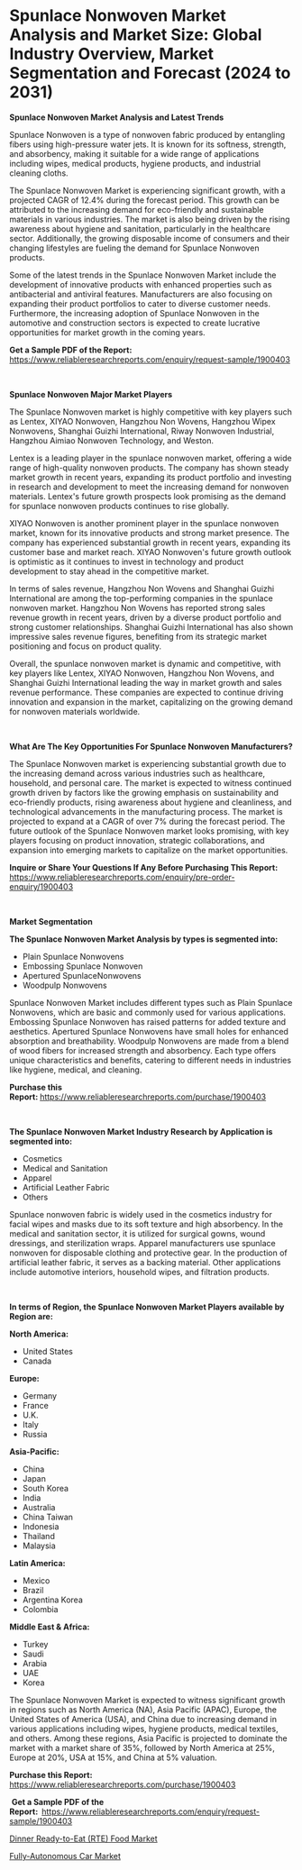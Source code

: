 <p><h1>Spunlace Nonwoven Market Analysis and Market Size: Global Industry Overview, Market Segmentation and Forecast (2024 to 2031)</h1></p><p><strong>Spunlace Nonwoven Market Analysis and Latest Trends</strong></p>
<p><p>Spunlace Nonwoven is a type of nonwoven fabric produced by entangling fibers using high-pressure water jets. It is known for its softness, strength, and absorbency, making it suitable for a wide range of applications including wipes, medical products, hygiene products, and industrial cleaning cloths.</p><p>The Spunlace Nonwoven Market is experiencing significant growth, with a projected CAGR of 12.4% during the forecast period. This growth can be attributed to the increasing demand for eco-friendly and sustainable materials in various industries. The market is also being driven by the rising awareness about hygiene and sanitation, particularly in the healthcare sector. Additionally, the growing disposable income of consumers and their changing lifestyles are fueling the demand for Spunlace Nonwoven products.</p><p>Some of the latest trends in the Spunlace Nonwoven Market include the development of innovative products with enhanced properties such as antibacterial and antiviral features. Manufacturers are also focusing on expanding their product portfolios to cater to diverse customer needs. Furthermore, the increasing adoption of Spunlace Nonwoven in the automotive and construction sectors is expected to create lucrative opportunities for market growth in the coming years.</p></p>
<p><strong>Get a Sample PDF of the Report:&nbsp;</strong> <a href="https://www.reliableresearchreports.com/enquiry/request-sample/1900403">https://www.reliableresearchreports.com/enquiry/request-sample/1900403</a></p>
<p>&nbsp;</p>
<p><strong>Spunlace Nonwoven Major Market Players</strong></p>
<p><p>The Spunlace Nonwoven market is highly competitive with key players such as Lentex, XIYAO Nonwoven, Hangzhou Non Wovens, Hangzhou Wipex Nonwovens, Shanghai Guizhi International, Riway Nonwoven Industrial, Hangzhou Aimiao Nonwoven Technology, and Weston. </p><p>Lentex is a leading player in the spunlace nonwoven market, offering a wide range of high-quality nonwoven products. The company has shown steady market growth in recent years, expanding its product portfolio and investing in research and development to meet the increasing demand for nonwoven materials. Lentex's future growth prospects look promising as the demand for spunlace nonwoven products continues to rise globally.</p><p>XIYAO Nonwoven is another prominent player in the spunlace nonwoven market, known for its innovative products and strong market presence. The company has experienced substantial growth in recent years, expanding its customer base and market reach. XIYAO Nonwoven's future growth outlook is optimistic as it continues to invest in technology and product development to stay ahead in the competitive market.</p><p>In terms of sales revenue, Hangzhou Non Wovens and Shanghai Guizhi International are among the top-performing companies in the spunlace nonwoven market. Hangzhou Non Wovens has reported strong sales revenue growth in recent years, driven by a diverse product portfolio and strong customer relationships. Shanghai Guizhi International has also shown impressive sales revenue figures, benefiting from its strategic market positioning and focus on product quality.</p><p>Overall, the spunlace nonwoven market is dynamic and competitive, with key players like Lentex, XIYAO Nonwoven, Hangzhou Non Wovens, and Shanghai Guizhi International leading the way in market growth and sales revenue performance. These companies are expected to continue driving innovation and expansion in the market, capitalizing on the growing demand for nonwoven materials worldwide.</p></p>
<p>&nbsp;</p>
<p><strong>What Are The Key Opportunities For Spunlace Nonwoven Manufacturers?</strong></p>
<p><p>The Spunlace Nonwoven market is experiencing substantial growth due to the increasing demand across various industries such as healthcare, household, and personal care. The market is expected to witness continued growth driven by factors like the growing emphasis on sustainability and eco-friendly products, rising awareness about hygiene and cleanliness, and technological advancements in the manufacturing process. The market is projected to expand at a CAGR of over 7% during the forecast period. The future outlook of the Spunlace Nonwoven market looks promising, with key players focusing on product innovation, strategic collaborations, and expansion into emerging markets to capitalize on the market opportunities.</p></p>
<p><strong>Inquire or Share Your Questions If Any Before Purchasing This Report:</strong> <a href="https://www.reliableresearchreports.com/enquiry/pre-order-enquiry/1900403">https://www.reliableresearchreports.com/enquiry/pre-order-enquiry/1900403</a></p>
<p>&nbsp;</p>
<p><strong>Market Segmentation</strong></p>
<p><strong>The Spunlace Nonwoven Market Analysis by types is segmented into:</strong></p>
<p><ul><li>Plain Spunlace Nonwovens</li><li>Embossing Spunlace Nonwoven</li><li>Apertured SpunlaceNonwovens</li><li>Woodpulp Nonwovens</li></ul></p>
<p><p>Spunlace Nonwoven Market includes different types such as Plain Spunlace Nonwovens, which are basic and commonly used for various applications. Embossing Spunlace Nonwoven has raised patterns for added texture and aesthetics. Apertured Spunlace Nonwovens have small holes for enhanced absorption and breathability. Woodpulp Nonwovens are made from a blend of wood fibers for increased strength and absorbency. Each type offers unique characteristics and benefits, catering to different needs in industries like hygiene, medical, and cleaning.</p></p>
<p><strong>Purchase this Report:&nbsp;</strong><a href="https://www.reliableresearchreports.com/purchase/1900403">https://www.reliableresearchreports.com/purchase/1900403</a></p>
<p>&nbsp;</p>
<p><strong>The Spunlace Nonwoven Market Industry Research by Application is segmented into:</strong></p>
<p><ul><li>Cosmetics</li><li>Medical and Sanitation</li><li>Apparel</li><li>Artificial Leather Fabric</li><li>Others</li></ul></p>
<p><p>Spunlace nonwoven fabric is widely used in the cosmetics industry for facial wipes and masks due to its soft texture and high absorbency. In the medical and sanitation sector, it is utilized for surgical gowns, wound dressings, and sterilization wraps. Apparel manufacturers use spunlace nonwoven for disposable clothing and protective gear. In the production of artificial leather fabric, it serves as a backing material. Other applications include automotive interiors, household wipes, and filtration products.</p></p>
<p>&nbsp;</p>
<p><strong>In terms of Region, the Spunlace Nonwoven Market Players available by Region are:</strong></p>
<p>
    <p> <strong> North America: </strong>
        <ul>
            <li>United States</li>
            <li>Canada</li>
        </ul>
        </p> 
    <p> <strong> Europe: </strong>
        <ul>
            <li>Germany</li>
            <li>France</li>
            <li>U.K.</li>
            <li>Italy</li>
            <li>Russia</li>
        </ul>
        </p> 
    <p> <strong> Asia-Pacific: </strong>
        <ul>
            <li>China</li>
            <li>Japan</li>
            <li>South Korea</li>
            <li>India</li>
            <li>Australia</li>
            <li>China Taiwan</li>
            <li>Indonesia</li>
            <li>Thailand</li>
            <li>Malaysia</li>
        </ul>
        </p> 
    <p> <strong> Latin America: </strong>
        <ul>
            <li>Mexico</li>
            <li>Brazil</li>
            <li>Argentina Korea</li>
            <li>Colombia</li>
        </ul>
        </p> 
    <p> <strong> Middle East & Africa: </strong>
        <ul>
            <li>Turkey</li>
            <li>Saudi</li>
            <li>Arabia</li>
            <li>UAE</li>
            <li>Korea</li>
        </ul>
    </p>
    </p>
<p><p>The Spunlace Nonwoven Market is expected to witness significant growth in regions such as North America (NA), Asia Pacific (APAC), Europe, the United States of America (USA), and China due to increasing demand in various applications including wipes, hygiene products, medical textiles, and others. Among these regions, Asia Pacific is projected to dominate the market with a market share of 35%, followed by North America at 25%, Europe at 20%, USA at 15%, and China at 5% valuation.</p></p>
<p><strong>Purchase this Report: </strong><a href="https://www.reliableresearchreports.com/purchase/1900403">https://www.reliableresearchreports.com/purchase/1900403</a></p>
<p>&nbsp;<strong>Get a Sample PDF of the Report:&nbsp;&nbsp;</strong><a href="https://www.reliableresearchreports.com/enquiry/request-sample/1900403">https://www.reliableresearchreports.com/enquiry/request-sample/1900403</a></p>
<p><strong></strong></p>
<p><p><a href="https://faithful-glue-af3.notion.site/Dinner-Ready-to-Eat-RTE-Food-Market-Size-Market-Trends-and-Growth-Outlook-forecasted-for-period--afe9177dfd5c4614ba2fb660ed997441">Dinner Ready-to-Eat (RTE) Food Market</a></p><p><a href="https://angry-finch-aaf.notion.site/Fully-Autonomous-Car-Market-Centers-on-Aspects-such-as-Market-Growth-Market-Share-Market-Opportuni-b8ea8ebab3604244a97bb7120d1b95e3">Fully-Autonomous Car Market</a></p></p>